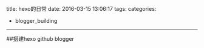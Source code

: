 title: hexo的日常
date: 2016-03-15 13:06:17
tags:
categories:
- blogger_building
---
##搭建hexo github blogger
<!-- more -->

